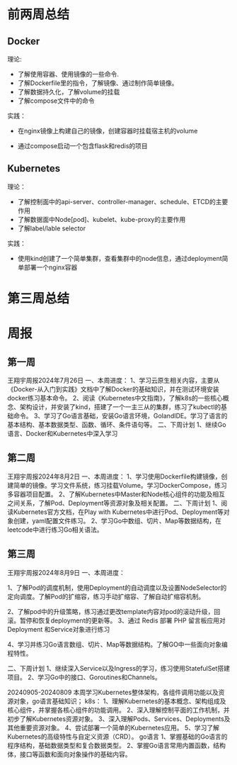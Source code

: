 # 前两周总结


## Docker

理论: 

* 了解使用容器、使用镜像的一些命令.
* 了解Dockerfile里的指令，了解镜像、通过制作简单镜像。
* 了解数据持久化，了解volume的挂载
* 了解compose文件中的命令

实践：

* 在nginx镜像上构建自己的镜像，创建容器时挂载宿主机的volume

* 通过compose启动一个包含flask和redis的项目

## Kubernetes

理论：

* 了解控制面中的api-server、controller-manager、schedule、ETCD的主要作用
* 了解数据面中Node[pod]、kubelet、kube-proxy的主要作用
* 了解label/lable selector

实践：

* 使用kind创建了一个简单集群，查看集群中的node信息，通过deployment简单部署一个nginx容器

# 第三周总结




# 周报

## 第一周

王翔宇周报2024年7月26日
一、本周进度：
1、学习云原生相关内容，主要从《Docker-从入门到实践》文档中了解Docker的基础知识，并在测试环境安装docker练习基本命令。
2、阅读《Kubernetes中文指南》，了解k8s的一些核心概念、架构设计，并安装了kind，搭建了一个一主三从的集群，练习了kubectl的基础命令。
3、学习了Go语言基础，安装Go语言环境，GolandIDE。学习了语言的基本结构、基本数据类型、函数、循环、条件语句等。
二、下周计划
1、继续Go语言、Docker和Kubernetes中深入学习

## 第二周



王翔宇周报2024年8月2日
一、本周进度：
1、学习使用Dockerfile构建镜像，创建简单的镜像。学习文件系统，练习挂载Volume。学习DockerCompose，练习多容器项目配置。
2、了解Kubernetes中Master和Node核心组件的功能及相互之间关系，了解Pod、Deployment等资源对象及相关配置。
二、下周计划
1、阅读Kubernetes官方文档，在Play with Kubernetes中进行Pod、Deployment等对象创建，yaml配置文件练习。
2、学习Go中数组、切片、Map等数据结构，在leetcode中进行练习Go相关语法。

## 第三周

王翔宇周报2024年8月9日
一、本周进度：

1、了解Pod的调度机制，使用Deployment的自动调度以及设置NodeSelector的定向调度。了解Pod的扩缩容，练习手动扩缩容、了解自动扩缩容机制。

2、了解pod中的升级策略，练习通过更改template内容对pod的滚动升级，回滚。暂停和恢复deployment的更新等。
3、通过 Redis 部署 PHP 留言板应用对Deployment 和Service对象进行练习

4、学习并练习Go语言数组、切片、Map等数据结构。了解GO中一些面向对象编程特性。

二、下周计划
1、继续深入Service以及Ingress的学习，练习使用StatefulSet搭建项目。
2、学习Go中的接口、Goroutines和Channels。





20240905-20240809
本周学习Kubernetes整体架构，各组件调用功能以及资源对象，go语言基础知识；
k8s：
1、理解Kubernetes的基本概念、架构组成及核心组件，并掌握各核心组件的功能调用。
2、深入理解控制平面的工作机制，并初步了解Kubernetes资源对象。
3、深入理解Pods、Services、Deployments及其他重要资源对象。
4、尝试部署一个简单的Kubernetes应用。
5、学习了解Kubernetes的高级特性与自定义资源（CRD）。
go语言
1、掌握基础的Go语言的程序结构，基础数据类型和复合数据类型。
2、掌握Go语言常用内置函数，结构体，接口等函数和面向对象操作的基础内容。
